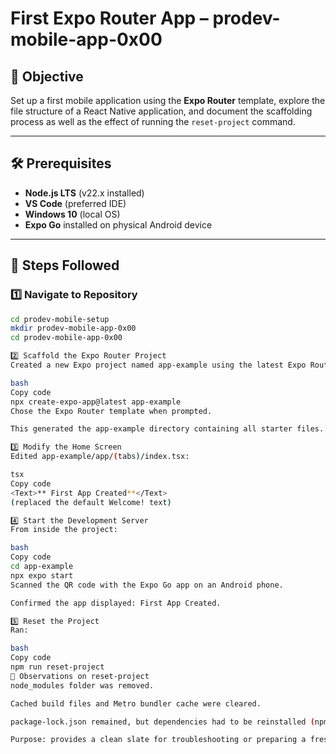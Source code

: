 # First Expo Router App – prodev-mobile-app-0x00

## 📱 Objective
Set up a first mobile application using the **Expo Router** template, explore the file structure of a React Native application, and document the scaffolding process as well as the effect of running the `reset-project` command.

---

## 🛠️ Prerequisites
- **Node.js LTS** (v22.x installed)
- **VS Code** (preferred IDE)
- **Windows 10** (local OS)
- **Expo Go** installed on physical Android device

---

## 🚀 Steps Followed

### 1️⃣ Navigate to Repository
```bash
cd prodev-mobile-setup
mkdir prodev-mobile-app-0x00
cd prodev-mobile-app-0x00

2️⃣ Scaffold the Expo Router Project
Created a new Expo project named app-example using the latest Expo Router template:

bash
Copy code
npx create-expo-app@latest app-example
Chose the Expo Router template when prompted.

This generated the app-example directory containing all starter files.

3️⃣ Modify the Home Screen
Edited app-example/app/(tabs)/index.tsx:

tsx
Copy code
<Text>** First App Created**</Text>
(replaced the default Welcome! text)

4️⃣ Start the Development Server
From inside the project:

bash
Copy code
cd app-example
npx expo start
Scanned the QR code with the Expo Go app on an Android phone.

Confirmed the app displayed: First App Created.

5️⃣ Reset the Project
Ran:

bash
Copy code
npm run reset-project
🔄 Observations on reset-project
node_modules folder was removed.

Cached build files and Metro bundler cache were cleared.

package-lock.json remained, but dependencies had to be reinstalled (npm install) before running again.

Purpose: provides a clean slate for troubleshooting or preparing a fresh build.